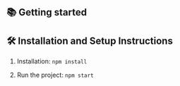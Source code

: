 
## 📚 Getting started


## 🛠 Installation and Setup Instructions

1. Installation: `npm install`

2. Run the project: `npm start`
